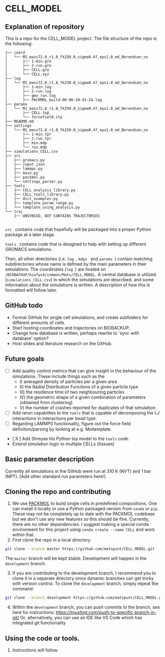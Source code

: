 # CELL_MODEL

## Explanation of repository

This is a repo for the CELL_MODEL project. The file structure of the repo is the following:

```
├── coord
│   └── M1_mass72.0_r1.8_fk250.0_sigma0.47_eps1.0_md_Berendsen_no
│       ├── 1-min.gro
│       ├── 2-run.gro
│       ├── CELL.gro
│       └── CELL.xyz
├── log
│   └── M1_mass72.0_r1.8_fk250.0_sigma0.47_eps1.0_md_Berendsen_no
│       ├── 1-min.log
│       ├── 2-run.log
│       ├── gmx_run.log
│       ├── PACKMOL_build-06-06-10-41-24.log
├── params
│   └── M1_mass72.0_r1.8_fk250.0_sigma0.47_eps1.0_md_Berendsen_no
│       ├── CELL.top
│       └── forcefield.itp
├── README.md
├── settings
│   └── M1_mass72.0_r1.8_fk250.0_sigma0.47_eps1.0_md_Berendsen_no
│       ├── 1-min.tpr
│       ├── 2-run.tpr
│       ├── min.mdp
│       └── run.mdp
├── simulations_CELL.csv
├── src
│   ├── gromacs.py
│   ├── input.json
│   ├── lammps.py
│   ├── main.py
│   ├── packmol.py
│   └── settings_parser.py
├── tools
│   ├── CELL_analysis_library.py
│   ├── CELL_tools_library.py
│   ├── dict_examples.py
│   ├── template_param_range.py
│   └── template_using_analysis.py
└── traj
    ├── UNSYNCED, BUT CONTAINS TRAJECTORIES


```

 ```src ``` contains code that hopefully will be packaged into a proper Python package at a later stage.
 
  ```tools ``` contains code that is designed to help with setting up different GROMACS simulations.
  
  Then, all other directories (i.e.  ```log ```,  ```mdps ``` and  ```params ```) contain matching subdirectories whose name is defined by the main parameters in their simulations. The coordinates (```log ```) are hosted on ```/BIOBACKUP/biofys4/common/Mats/CELL_MODEL```. A central database is utilized (```simulations_CELL.csv```) in which the simulations are described, and some information about the simulations is written. A description of how this is formatted will follow later. 

## GitHub todo
  
- Format GitHub for single cell simulations, and create subfolders for different amounts of cells. 
- Start hosting coordinates and trajectories on BIOBACKUP. 
- Change how database is written, perhaps rewrite to 'sync with database' option?
- Host slides and literature research on the GitHub. 

## Future goals

- [ ] Add quality control metrics that can give insight in the behaviour of the simulations. These include things such as the 
    * I) averaged density of particles per a given area
    * II) the Radial Distribution Functions of a given particle type
    * III) the residence time of two neighbouring particles
    * IV) the geometric shape of a given combination of parameters (obtained from clustering)
    * V) the number of crashes reported for duplicates of that simulation. 
- [ ] Add rerun capabilites to the ```tools``` that is capable of decomposing the LJ interactions in interactions per bead type. 
- [ ] Regarding LAMMPS functionality, figure out the force field definition/parsing by looking at e.g. Moltemplate. 
- [ X ] Add Shreyas his Python toy model to the ```tools``` code. 
- Extend simulation logic to multiple CELLs (tissues)

## Basic parameter description

Currently all simulations in the GitHub were run at 310 K (NVT) and 1 bar (NPT). [Add other standard run parameters here!]

## Cloning the repo and contributing

1. We use [PACKMOL](https://github.com/m3g/packmol) to build single cells in predefined compositions. One can install it locally or use a Python packaged version from ```conda``` or ```pip```. These may not be completely up to date with the PACKMOL codebase but we don't use any new features so this should be fine. Currently, there are no other dependencies. I suggest making a special conda environment for this project using ```conda create --name CELL``` and work within that. 
2. First clone the repo in a local directory 
```sh
git clone --branch master https://github.com/matspunt/CELL_MODEL.git
```
 The ```master``` branch will be kept stable. Development will happen in the ```development``` branch. 
 
3. If you are contributing to the development branch, I recommend you to clone it in a separate directory since dynamic branches can get tricky with version control. To clone the ```development``` branch, simply repeat the command:
```sh
git clone --branch development https://github.com/matspunt/CELL_MODEL.git
```
4. Within the ```development``` branch, you can push commits to the branch, see here for instructions: https://linuxhint.com/push-to-specific-branch-in-git/
Or, alternatively, you can use an IDE like VS Code which has integrated git functionality

## Using the code or tools. 
1. Instructions will follow. 
